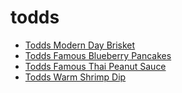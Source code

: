 # todds

 * [Todds Modern Day Brisket](index/t/todds-modern-day-brisket-51154000.json)
 * [Todds Famous Blueberry Pancakes](index/t/todds-famous-blueberry-pancakes.json)
 * [Todds Famous Thai Peanut Sauce](index/t/todds-famous-thai-peanut-sauce.json)
 * [Todds Warm Shrimp Dip](index/t/todds-warm-shrimp-dip.json)
